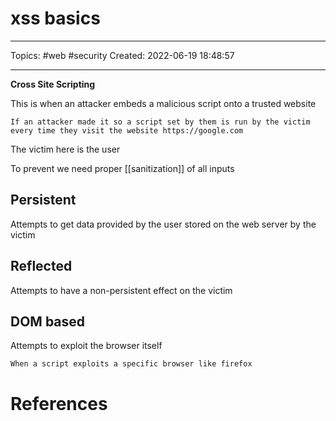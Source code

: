 # xss basics
---
Topics: #web #security
Created: 2022-06-19 18:48:57

---

**Cross Site Scripting**

This is when an attacker embeds a malicious script onto a trusted website

```ad-example
If an attacker made it so a script set by them is run by the victim every time they visit the website https://google.com
```

The victim here is the user

To prevent we need proper [[sanitization]] of all inputs

## Persistent

Attempts to get data provided by the user stored on the web server by the victim

## Reflected

Attempts to have a non-persistent effect on the victim

## DOM based

Attempts to exploit the browser itself

```ad-note
When a script exploits a specific browser like firefox
```

# References
